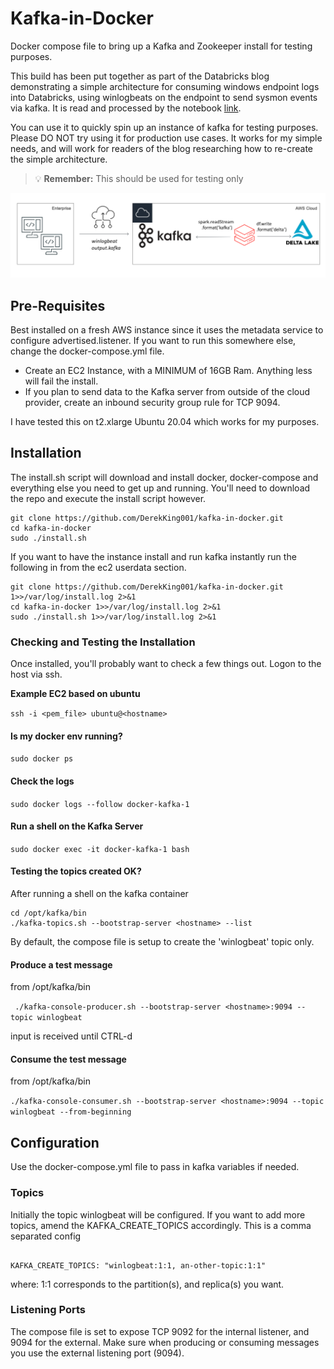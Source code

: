 # Kafka-in-Docker

Docker compose file to bring up a Kafka and Zookeeper install for testing purposes. 

This build has been put together as part of the Databricks blog demonstrating a simple architecture for consuming windows endpoint logs into Databricks, using winlogbeats on the endpoint to send sysmon events via kafka. It is read and processed by the notebook [link](https://somelink.com).

You can use it to quickly spin up an instance of kafka for testing purposes. Please DO NOT try using it for production use cases. It works for my simple needs, and will work for readers of the blog researching how to re-create the simple architecture. 

> :bulb: **Remember:** This should be used for testing only 


<img src="docs/images/architecture.png">

## Pre-Requisites

Best installed on a fresh AWS instance since it uses the metadata service to configure advertised.listener. If you want to run this somewhere else, change the docker-compose.yml file.

* Create an EC2 Instance, with a MINIMUM of 16GB Ram. Anything less will fail the install.
* If you plan to send data to the Kafka server from outside of the cloud provider, create an inbound security group rule for TCP 9094.

I have tested this on t2.xlarge Ubuntu 20.04 which works for my purposes. 

## Installation

The install.sh script will download and install docker, docker-compose and everything else you need to get up and running. You'll need to download the repo and execute the install script however.

```
git clone https://github.com/DerekKing001/kafka-in-docker.git
cd kafka-in-docker
sudo ./install.sh
```

If you want to have the instance install and run kafka instantly run the following in from the ec2 userdata section.

```
git clone https://github.com/DerekKing001/kafka-in-docker.git 1>>/var/log/install.log 2>&1
cd kafka-in-docker 1>>/var/log/install.log 2>&1
sudo ./install.sh 1>>/var/log/install.log 2>&1
```

### Checking and Testing the Installation
Once installed, you'll probably want to check a few things out. Logon to the host via ssh.

**Example EC2 based on ubuntu**

```ssh -i <pem_file> ubuntu@<hostname>```

#### Is my docker env running?

```sudo docker ps```

#### Check the logs

```sudo docker logs --follow docker-kafka-1```

#### Run a shell on the Kafka Server
```sudo docker exec -it docker-kafka-1 bash```

#### Testing the topics created OK?

After running a shell on the kafka container

```
cd /opt/kafka/bin
./kafka-topics.sh --bootstrap-server <hostname> --list
```
By default, the compose file is setup to create the 'winlogbeat' topic only. 

#### Produce a test message

from /opt/kafka/bin

``` ./kafka-console-producer.sh --bootstrap-server <hostname>:9094 --topic winlogbeat```

input is received until CTRL-d

#### Consume the test message

from /opt/kafka/bin

```./kafka-console-consumer.sh --bootstrap-server <hostname>:9094 --topic winlogbeat --from-beginning```

## Configuration

Use the docker-compose.yml file to pass in kafka variables if needed. 

### Topics

Initially the topic winlogbeat will be configured. If you want to add more topics, amend the KAFKA_CREATE_TOPICS accordingly. This is a comma separated config

```

KAFKA_CREATE_TOPICS: "winlogbeat:1:1, an-other-topic:1:1"

```

where: 1:1 corresponds to the partition(s), and replica(s) you want.

### Listening Ports

The compose file is set to expose TCP 9092 for the internal listener, and 9094 for the external. Make sure when producing or consuming messages you use the external listening port (9094).


















